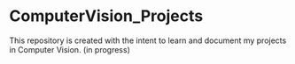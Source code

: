 # ComputerVision_Projects
This repository is created with the intent to learn and document my projects in Computer Vision. (in progress)
